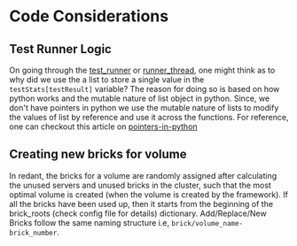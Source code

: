 # Code Considerations

## Test Runner Logic

On going through the [test_runner](../core/test_runner.py) or [runner_thread](../core/runner_thread.py), one might think as to why did we use the a list to store a single value in the `testStats[testResult]` variable?
The reason for doing so is based on how python works and the mutable nature of list object in python. Since, we don't have pointers in python we use the mutable nature of lists to modify the values of list by reference and use it across the functions. For reference, one can checkout this article on [pointers-in-python](https://unix.stackexchange.com/questions/321697/why-is-looping-over-finds-output-bad-practice)


## Creating new bricks for volume

In redant, the bricks for a volume are randomly assigned after calculating the unused servers and unused bricks in the cluster, such that the most optimal volume is created (when the volume is created by the framework). If all the bricks have been used up, then it starts from the beginning of the brick_roots (check config file for details) dictionary. Add/Replace/New Bricks follow the same naming structure i.e, `brick/volume_name-brick_number`.
